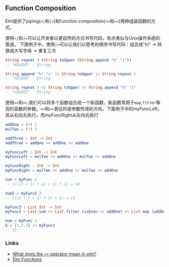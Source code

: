 ## Function Composition

Elm提供了piping(`<|`和`|>`)和function composition(`<<`和`>>`)两种组装函数的方式。

使用`<|`和`|>`可以让开发者以更自然的方式书写代码，有点类似与Unix操作系统的管道。
下面例子中，使用`|>`可以让我们以思考的顺序书写代码：组合成"hi" -> 转换成大写字母 -> 重复三次

```elm
String.repeat 3 (String.toUpper (String.append "h" "i"))
-- "HIHIHI" : String

String.append "h" "i" |> String.toUpper |> String.repeat 3
-- "HIHIHI" : String

String.repeat 3 <| String.toUpper <| String.append "h" "i"
-- "HIHIHI" : String

```

使用`<<`和`>>`,我们可以将多个函数组合成一个新函数，新函数常用于`map`,`filter`等高阶函数的参数。`<<`和`>>`表征的是参数传递的方向。下面例子中的myFuncLeft，其从右向左执行，而myFuncRight从左向右执行

```elm
addOne = (+) 1
mulTwo = (*) 2

addThree : Int -> Int
addThree = addOne << addOne << addOne

myFuncLeft : Int -> Int
myFuncLeft = mulTwo << addOne << mulTwo << addOne

myFuncRight : Int -> Int
myFuncRight = mulTwo >> addOne >> mulTwo >> addOne

num = myFunc 2
-- ((((2 + 1) * 2) + 1) * 2) = 14

num2 = myFunc2 2
-- (((2 * 2 + 1) * 2) + 1) = 11

myFunc3 : List Int -> Int
myFunc3 = List.sum << List.filter (isEven << addOne) << List.map (addOne << mulTwo)

num = myFunc 2
b = [1,2,3] |> myFunc3
-- 15
```

### Links

* [What does the `<<` operator mean in elm?](https://stackoverflow.com/questions/27441648/what-does-the-operator-mean-in-elm)
* [Elm Functions](https://dennisreimann.de/articles/elm-functions.html)

